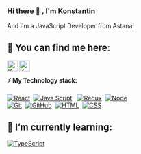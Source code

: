 ### Hi there 👋 , I'm  Konstantin

And I'm a JavaScript Developer from Astana!

## 🔎 You can find me here:
<a href="https://telegram.im/@Cuba_rocket?lang=ru">
<img align="left" alt="Konstantin Gerchet | Telegram" width="25px" src="https://upload.wikimedia.org/wikipedia/commons/thumb/5/5c/Telegram_Messenger.png/768px-Telegram_Messenger.png" />
</a>
<a href="mailto:Cuba.jr@mail.ru">
<img align="left" alt="Konstantin Gerchet | Mail" width="25px" src="https://upload.wikimedia.org/wikipedia/commons/thumb/d/d8/Mail_ValeJappo.png/640px-Mail_ValeJappo.png" />
</a>

<br />

#### ⚡ My Technology stack:
[![React](https://shields.io/badge/-React-f9fbfa?logo=react&style=for-the-badge)](https://reactjs.org/)&nbsp;
[![Java Script](https://shields.io/badge/-Java_Script-F7DF1E?logo=javascript&style=for-the-badge&logoColor=222)](https://learn.javascript.ru/) &nbsp;
[![Redux](https://shields.io/badge/-Redux-710B77?logo=redux&style=for-the-badge)](https://redux.js.org/)&nbsp;
[![Node](https://shields.io/badge/-Node-333?logo=node.js&style=for-the-badge)](https://nodejs.org/en/)&nbsp;
<br />
[![Git](https://shields.io/badge/-Git-f0efe7?logo=git&style=for-the-badge)](https://git-scm.com/)&nbsp;
[![GitHub](https://shields.io/badge/-GitHub-333?logo=GitHub&style=for-the-badge)](https://github.com/)&nbsp;
[![HTML](https://shields.io/badge/-HTML5-E34F26?logo=html5&style=for-the-badge&logoColor=fff)](https://html5book.ru/html-html5/)&nbsp;
[![CSS](https://shields.io/badge/-CSS3-1572B6?logo=css3&style=for-the-badge&logoColor=fff)](https://html5book.ru/osnovy-css/)&nbsp;

## 🧠 I’m currently learning:

[![TypeScript](https://img.shields.io/badge/-TypeScript-f9fbfa?logo=TypeScript&style=for-the-badge)](https://www.typescriptlang.org/)
<!--
**Gerchet/Gerchet** is a ✨ _special_ ✨ repository because its `README.md` (this file) appears on your GitHub profile.

